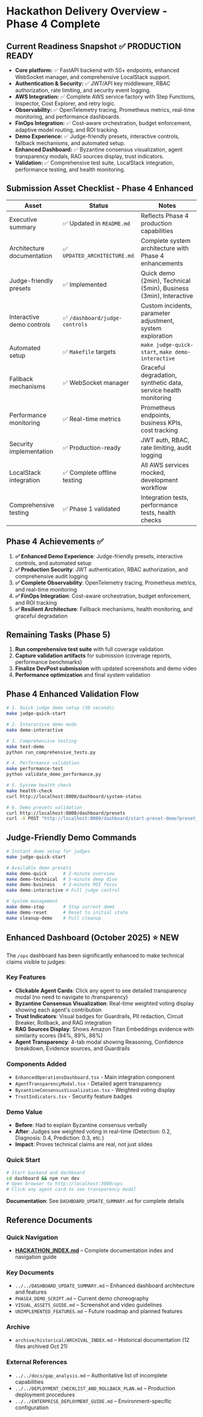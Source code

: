 # Hackathon Delivery Overview - Phase 4 Complete

## Current Readiness Snapshot ✅ PRODUCTION READY

- **Core platform:** ✅ FastAPI backend with 50+ endpoints, enhanced WebSocket manager, and comprehensive LocalStack support.
- **Authentication & Security:** ✅ JWT/API key middleware, RBAC authorization, rate limiting, and security event logging.
- **AWS Integration:** ✅ Complete AWS service factory with Step Functions, Inspector, Cost Explorer, and retry logic.
- **Observability:** ✅ OpenTelemetry tracing, Prometheus metrics, real-time monitoring, and performance dashboards.
- **FinOps Integration:** ✅ Cost-aware orchestration, budget enforcement, adaptive model routing, and ROI tracking.
- **Demo Experience:** ✅ Judge-friendly presets, interactive controls, fallback mechanisms, and automated setup.
- **Enhanced Dashboard:** ✅ Byzantine consensus visualization, agent transparency modals, RAG sources display, trust indicators.
- **Validation:** ✅ Comprehensive test suite, LocalStack integration, performance testing, and health monitoring.

## Submission Asset Checklist - Phase 4 Enhanced

| Asset                      | Status                         | Notes                                                             |
| -------------------------- | ------------------------------ | ----------------------------------------------------------------- |
| Executive summary          | ✅ Updated in `README.md`      | Reflects Phase 4 production capabilities                          |
| Architecture documentation | ✅ `UPDATED_ARCHITECTURE.md`   | Complete system architecture with Phase 4 enhancements            |
| Judge-friendly presets     | ✅ Implemented                 | Quick demo (2min), Technical (5min), Business (3min), Interactive |
| Interactive demo controls  | ✅ `/dashboard/judge-controls` | Custom incidents, parameter adjustment, system exploration        |
| Automated setup            | ✅ `Makefile` targets          | `make judge-quick-start`, `make demo-interactive`                 |
| Fallback mechanisms        | ✅ WebSocket manager           | Graceful degradation, synthetic data, service health monitoring   |
| Performance monitoring     | ✅ Real-time metrics           | Prometheus endpoints, business KPIs, cost tracking                |
| Security implementation    | ✅ Production-ready            | JWT auth, RBAC, rate limiting, audit logging                      |
| LocalStack integration     | ✅ Complete offline testing    | All AWS services mocked, development workflow                     |
| Comprehensive testing      | ✅ Phase 1 validated           | Integration tests, performance tests, health checks               |

## Phase 4 Achievements ✅

1. **✅ Enhanced Demo Experience**: Judge-friendly presets, interactive controls, and automated setup
2. **✅ Production Security**: JWT authentication, RBAC authorization, and comprehensive audit logging
3. **✅ Complete Observability**: OpenTelemetry tracing, Prometheus metrics, and real-time monitoring
4. **✅ FinOps Integration**: Cost-aware orchestration, budget enforcement, and ROI tracking
5. **✅ Resilient Architecture**: Fallback mechanisms, health monitoring, and graceful degradation

## Remaining Tasks (Phase 5)

1. **Run comprehensive test suite** with full coverage validation
2. **Capture validation artifacts** for submission (coverage reports, performance benchmarks)
3. **Finalize DevPost submission** with updated screenshots and demo video
4. **Performance optimization** and final system validation

## Phase 4 Enhanced Validation Flow

```bash
# 1. Quick judge demo setup (30 seconds)
make judge-quick-start

# 2. Interactive demo mode
make demo-interactive

# 3. Comprehensive testing
make test-demo
python run_comprehensive_tests.py

# 4. Performance validation
make performance-test
python validate_demo_performance.py

# 5. System health check
make health-check
curl http://localhost:8000/dashboard/system-status

# 6. Demo presets validation
curl http://localhost:8000/dashboard/presets
curl -X POST "http://localhost:8000/dashboard/start-preset-demo?preset_name=quick_demo"
```

## Judge-Friendly Demo Commands

```bash
# Instant demo setup for judges
make judge-quick-start

# Available demo presets
make demo-quick      # 2-minute overview
make demo-technical  # 5-minute deep dive
make demo-business   # 3-minute ROI focus
make demo-interactive # Full judge control

# System management
make demo-stop       # Stop current demo
make demo-reset      # Reset to initial state
make cleanup-demo    # Full cleanup
```

## Enhanced Dashboard (October 2025) ⭐ NEW

The `/ops` dashboard has been significantly enhanced to make technical claims visible to judges:

### Key Features
- **Clickable Agent Cards**: Click any agent to see detailed transparency modal (no need to navigate to /transparency)
- **Byzantine Consensus Visualization**: Real-time weighted voting display showing each agent's contribution
- **Trust Indicators**: Visual badges for Guardrails, PII redaction, Circuit Breaker, Rollback, and RAG integration
- **RAG Sources Display**: Shows Amazon Titan Embeddings evidence with similarity scores (94%, 89%, 86%)
- **Agent Transparency**: 4-tab modal showing Reasoning, Confidence breakdown, Evidence sources, and Guardrails

### Components Added
- `EnhancedOperationsDashboard.tsx` - Main integration component
- `AgentTransparencyModal.tsx` - Detailed agent transparency
- `ByzantineConsensusVisualization.tsx` - Weighted voting display
- `TrustIndicators.tsx` - Security feature badges

### Demo Value
- **Before**: Had to explain Byzantine consensus verbally
- **After**: Judges see weighted voting in real-time (Detection: 0.2, Diagnosis: 0.4, Prediction: 0.3, etc.)
- **Impact**: Proves technical claims are real, not just slides

### Quick Start
```bash
# Start backend and dashboard
cd dashboard && npm run dev
# Open browser to http://localhost:3000/ops
# Click any agent card to see transparency modal
```

**Documentation**: See `DASHBOARD_UPDATE_SUMMARY.md` for complete details

## Reference Documents

### Quick Navigation
- **[HACKATHON_INDEX.md](HACKATHON_INDEX.md)** – Complete documentation index and navigation guide

### Key Documents
- `../../DASHBOARD_UPDATE_SUMMARY.md` – Enhanced dashboard architecture and features
- `PHASE4_DEMO_SCRIPT.md` – Current demo choreography
- `VISUAL_ASSETS_GUIDE.md` – Screenshot and video guidelines
- `UNIMPLEMENTED_FEATURES.md` – Future roadmap and planned features

### Archive
- `archive/historical/ARCHIVAL_INDEX.md` – Historical documentation (12 files archived Oct 21)

### External References
- `../../docs/gap_analysis.md` – Authoritative list of incomplete capabilities
- `../../DEPLOYMENT_CHECKLIST_AND_ROLLBACK_PLAN.md` – Production deployment procedures
- `../../ENTERPRISE_DEPLOYMENT_GUIDE.md` – Environment-specific configuration
